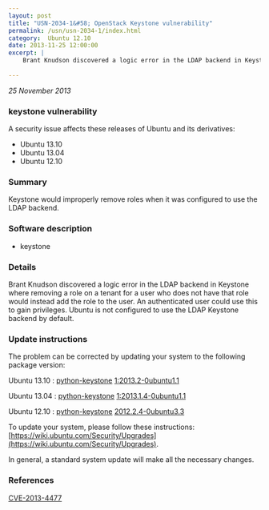 ```yaml
---
layout: post
title: "USN-2034-1&#58; OpenStack Keystone vulnerability"
permalink: /usn/usn-2034-1/index.html
category:  Ubuntu 12.10
date: 2013-11-25 12:00:00
excerpt: |
    Brant Knudson discovered a logic error in the LDAP backend in Keystone where removing a role on a tenant for a user who does not have that role would instead add the role to the user. An authenticated user could use this to gain privileges. Ubuntu is not configured to use the LDAP Keystone backend by default. 
    
--- 
```

 
 

*25 November 2013*

### keystone vulnerability

A security issue affects these releases of Ubuntu and its derivatives:

* Ubuntu 13.10
* Ubuntu 13.04
* Ubuntu 12.10

### Summary

Keystone would improperly remove roles when it was configured to use the LDAP backend.

### Software description

* keystone 

### Details

Brant Knudson discovered a logic error in the LDAP backend in Keystone where removing a role on a tenant for a user who does not have that role would instead add the role to the user. An authenticated user could use this to gain privileges. Ubuntu is not configured to use the LDAP Keystone backend by default. 

### Update instructions

The problem can be corrected by updating your system to the following package version:

Ubuntu 13.10
 : [python-keystone](https://launchpad.net/ubuntu/+source/keystone) <span> [1:2013.2-0ubuntu1.1](https://launchpad.net/ubuntu/+source/keystone/1:2013.2-0ubuntu1.1) </span> 

Ubuntu 13.04
 : [python-keystone](https://launchpad.net/ubuntu/+source/keystone) <span> [1:2013.1.4-0ubuntu1.1](https://launchpad.net/ubuntu/+source/keystone/1:2013.1.4-0ubuntu1.1) </span> 

Ubuntu 12.10
 : [python-keystone](https://launchpad.net/ubuntu/+source/keystone) <span> [2012.2.4-0ubuntu3.3](https://launchpad.net/ubuntu/+source/keystone/2012.2.4-0ubuntu3.3) </span> 

To update your system, please follow these instructions: [https://wiki.ubuntu.com/Security/Upgrades](https://wiki.ubuntu.com/Security/Upgrades).

In general, a standard system update will make all the necessary changes. 

### References

 
 [CVE-2013-4477](http://people.ubuntu.com/~ubuntu-security/cve/CVE-2013-4477)
 

